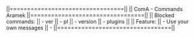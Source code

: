 ||=================================||
|| ComA - Commands Aramek
||=================================||
|| Blocked commands:
|| - ver
|| - pl
|| - version
|| - plugins
||
|| Feature: 
|| - Use your own messages
|| - 
||=================================||
